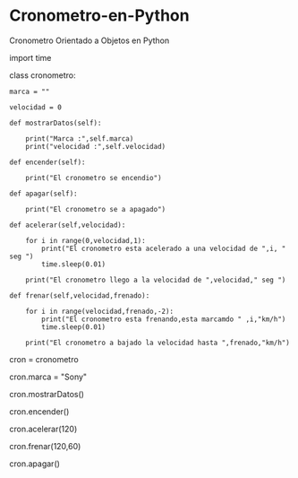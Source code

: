 # Cronometro-en-Python
Cronometro Orientado a Objetos en Python

import time

class cronometro:

    marca = "" 
    
    velocidad = 0
    
    def mostrarDatos(self):
    
        print("Marca :",self.marca)
        print("velocidad :",self.velocidad)
        
    def encender(self):
    
        print("El cronometro se encendio")
        
    def apagar(self):
    
        print("El cronometro se a apagado")

    def acelerar(self,velocidad):
    
        for i in range(0,velocidad,1):
            print("El cronometro esta acelerado a una velocidad de ",i, " seg ")
            time.sleep(0.01)
            
        print("El cronometro llego a la velocidad de ",velocidad," seg ")

    def frenar(self,velocidad,frenado):
    
        for i in range(velocidad,frenado,-2):
            print("El cronometro esta frenando,esta marcamdo " ,i,"km/h")
            time.sleep(0.01)
            
        print("El cronometro a bajado la velocidad hasta ",frenado,"km/h")

cron = cronometro

cron.marca = "Sony"

cron.mostrarDatos()

cron.encender()

cron.acelerar(120)

cron.frenar(120,60) 

cron.apagar()




